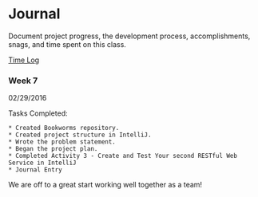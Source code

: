 # Journal

Document project progress, the development process, accomplishments, snags, and time spent on this class. 

[Time Log](TimeLog.md)

### Week 7

02/29/2016 

Tasks Completed:

    * Created Bookworms repository.
    * Created project structure in IntelliJ.
    * Wrote the problem statement.
    * Began the project plan.
    * Completed Activity 3 - Create and Test Your second RESTful Web Service in IntelliJ
    * Journal Entry
 
We are off to a great start working well together as a team! 

